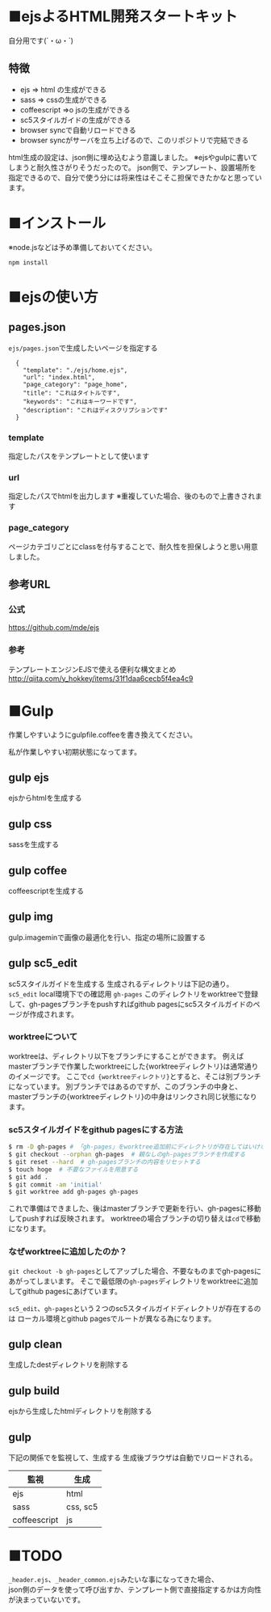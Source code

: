 # ■ejsよるHTML開発スタートキット
自分用です(´・ω・`)

## 特徴

- ejs => html の生成ができる
- sass => cssの生成ができる
- coffeescript =>o jsの生成ができる
- sc5スタイルガイドの生成ができる
- browser syncで自動リロードできる
- browser syncがサーバを立ち上げるので、このリポジトリで完結できる

html生成の設定は、json側に埋め込むよう意識しました。
※ejsやgulpに書いてしまうと耐久性さがりそうだったので。
json側で、テンプレート、設置場所を指定できるので、自分で使う分には将来性はそこそこ担保できたかなと思っています。

# ■インストール
※node.jsなどは予め準備しておいてください。

`npm install`

# ■ejsの使い方

## pages.json
`ejs/pages.json`で生成したいページを指定する

```pages.json:json
  {
    "template": "./ejs/home.ejs",
    "url": "index.html",
    "page_category": "page_home",
    "title": "これはタイトルです",
    "keywords": "これはキーワードです",
    "description": "これはディスクリプションです"
  }
```

### template
指定したパスをテンプレートとして使います

### url
指定したパスでhtmlを出力します
※重複していた場合、後のもので上書きされます

### page_category
ページカテゴリごとにclassを付与することで、耐久性を担保しようと思い用意しました。

## 参考URL
### 公式
https://github.com/mde/ejs

### 参考
テンプレートエンジンEJSで使える便利な構文まとめ
http://qiita.com/y_hokkey/items/31f1daa6cecb5f4ea4c9

# ■Gulp
作業しやすいようにgulpfile.coffeeを書き換えてください。

私が作業しやすい初期状態になってます。

## gulp ejs
ejsからhtmlを生成する

## gulp css
sassを生成する

## gulp coffee
coffeescriptを生成する

## gulp img
gulp.imageminで画像の最適化を行い、指定の場所に設置する

## gulp sc5_edit
sc5スタイルガイドを生成する
生成されるディレクトリは下記の通り。
`sc5_edit` local環境下での確認用
`gh-pages` このディレクトリをworktreeで登録して、gh-pagesブランチをpushすればgithub pagesにsc5スタイルガイドのページが作成されます。

### worktreeについて
worktreeは、ディレクトリ以下をブランチにすることができます。
例えばmasterブランチで作業したworktreeにした{worktreeディレクトリ}は通常通りのイメージです。
ここで`cd {worktreeディレクトリ}`とすると、そこは別ブランチになっています。
別ブランチではあるのですが、このブランチの中身と、masterブランチの{worktreeディレクトリ}の中身はリンクされ同じ状態になります。

### sc5スタイルガイドをgithub pagesにする方法

```bash
$ rm -D gh-pages # 「gh-pages」をworktree追加前にディレクトリが存在してはいけないので削除する
$ git checkout --orphan gh-pages  # 親なしのgh-pagesブランチを作成する
$ git reset --hard  # gh-pagesブランチの内容をリセットする
$ touch hoge  # 不要なファイルを用意する
$ git add .
$ git commit -am 'initial'
$ git worktree add gh-pages gh-pages
```

これで準備はできました、後はmasterブランチで更新を行い、gh-pagesに移動してpushすれば反映されます。
worktreeの場合ブランチの切り替えは`cd`で移動になります。

### なぜworktreeに追加したのか？
`git checkout -b gh-pages`としてアップした場合、不要なものまでgh-pagesにあがってしまいます。
そこで最低限の`gh-pages`ディレクトリをworktreeに追加してgithub pagesにあげています。

`sc5_edit`、`gh-pages`という２つのsc5スタイルガイドディレクトリが存在するのは
ローカル環境とgithub pagesでルートが異なる為になります。

## gulp clean
生成したdestディレクトリを削除する

## gulp build
ejsから生成したhtmlディレクトリを削除する

## gulp
下記の関係でを監視して、生成する
生成後ブラウザは自動でリロードされる。

|監視|生成|
--- | ---
|ejs|html|
|sass|css, sc5|
|coffeescript|js|

# ■TODO
`_header.ejs`、`_header_common.ejs`みたいな事になってきた場合、<br>
json側のデータを使って呼び出すか、テンプレート側で直接指定するかは方向性が決まっていないです。
